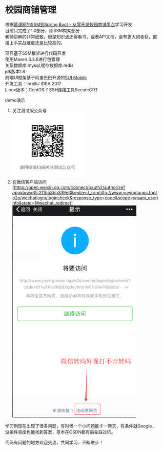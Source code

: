 # 校园商铺管理
根据[慕课网的SSM到Spring Boot - 从零开发校园商铺平台](https://coding.imooc.com/class/chapter/144.html#Anchor)学习开发  
目前只完成了1.0部分，即SSM构架部分  
老师讲解的非常细致，但是知识点还得看书，或者API文档，会有更大的收获，直接上手实战难度还是比较高的。

项目基于SSM框架进行代码开发  
使用Maven 3.3.9进行包管理  
关系数据库:mysql,缓存数据库:redis  
jdk版本1.8  
前端UI框架基于阿里巴巴开源的[SUI Mobile](http://m.sui.taobao.org/)  
开发工具：IntelliJ IDEA 2017  
Linux版本：CentOS 7  SSH连接工具SecureCRT  

demo演示  
1.  关注测试版公众号  
![公众号](测试号.png)  
2.  在微信客户端访问[https://open.weixin.qq.com/connect/oauth2/authorize?appid=wx6fc211b53bb339e3&redirect_uri=http://www.yuyingtaopc.top/o2o/wechatlogin/logincheck&response_type=code&scope=snsapi_userinfo&state=1#wechat_redirect]
![demo](demo.png)

学习到现在出现了很多问题，有时候一个小问题能卡一两天，有条件就Google，没条件百度也能找到答案，基本在CSDN都有前辈踩过坑。  

代码有问题的地方欢迎交流，共同学习，不断进步！